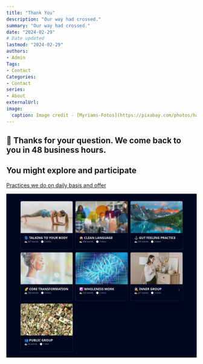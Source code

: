 ```yaml
---
title: "Thank You"
description: "Our way had crossed."
summary: "Our way had crossed."
date: "2024-02-29"
# Date updated
lastmod: "2024-02-29"
authors: 
- Admin
Tags: 
- Contact
Categories: 
- Contact
series: 
- About
externalUrl:
image:
  caption: Image credit - [Myriams-Fotos](https://pixabay.com/photos/hands-connectedness-community-4811698/)
---
```


## 🫶 Thanks for your question. We come back to you in 48 business hours.
    
## You might explore and participate

[Practices we do on daily basis and offer](/en/events/)

[![Practices](events.webp)](/en/events/)


